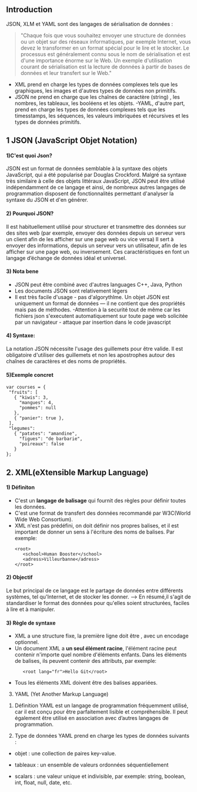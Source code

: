 ## Introduction
JSON, XLM et YAML sont des langages de sérialisation de données :
   > "Chaque fois que vous souhaitez envoyer une structure de données ou un objet sur des réseaux informatiques, par exemple Internet, vous devez le transformer en un format spécial pour le lire et le stocker. Le processus est généralement connu sous le nom de sérialisation et est d'une importance énorme sur le Web. Un exemple d'utilisation courant de sérialisation est la lecture de données à partir de bases de données et leur transfert sur le Web."

- XML prend en charge les types de données complexes tels que les graphiques, les images et d'autres types de données non primitifs. 
- JSON ne prend en charge que les chaînes de caractère (string) , les nombres, les tableaux, les booléens et les objets. 
-YAML, d'autre part, prend en charge les types de données complexes tels que les timesstamps, les séquences, les valeurs imbriquées et récursives et les types de données primitifs.



## 1 JSON (JavaScript Objet Notation) 

#### 1)C'est quoi Json? 

 JSON est un format de données semblable à la syntaxe des objets JavaScript, qui a été popularisé par Douglas Crockford. Malgré sa syntaxe très similaire à celle des objets littéraux JavaScript, JSON peut être utilisé indépendamment de ce langage et ainsi, de nombreux autres langages de programmation disposent de fonctionnalités permettant d'analyser la syntaxe du JSON et d'en générer. 

#### 2) Pourquoi  JSON?

 Il est habituellement utilisé pour structurer et transmettre des données sur des sites web (par exemple, envoyer des données depuis un serveur vers un client afin de les afficher sur une page web ou vice versa) Il sert à envoyer des informations, depuis un serveur vers un utilisateur, afin de les afficher sur une page web, ou inversement. Ces caractéristiques en font un langage d’échange de données idéal et universel.

 
#### 3) Nota bene

- JSON peut être combiné avec d'autres languages C++, Java, Python
- Les documents JSON sont relativement légers   
- Il est très facile d'usage - pas d'algorythlme. Un objet JSON est uniquement un format de données — il ne contient que des propriétés mais pas de méthodes.
-Attention à la securité tout de même car les fichiers json s'executent automatiquement sur toute page web solicitée par un navigateur - attaque par insertion dans le code javascript

#### 4) Syntaxe:

La notation JSON nécessite l'usage des guillemets pour être valide. Il est obligatoire d'utiliser des guillemets et non les apostrophes autour des chaînes de caractères et des noms de propriétés.
#### 5)Exemple concret

```
var courses = {
 "fruits": [
   { "kiwis": 3,
     "mangues": 4,
     "pommes": null
   },
   { "panier": true },
 ],
 "legumes":
   { "patates": "amandine",
     "figues": "de barbarie",
     "poireaux": false
   }
};
```
## 2. XML(eXtensible Markup Language)
#### 1) Définiton
- C'est un **langage de balisage** qui fournit des règles pour définir toutes les données.
- C'est une format de transfert des données recommandé par W3C(World Wide Web Consortium).
- XML n'est pas prédéfini, on doit définir nos propres balises, et il est important de donner un sens à l'écriture des noms de balises.
   Par exemple: 
    ```
    <root>
       <school>Human Booster</school>
       <adress>Villeurbanne</adress>
    </root>
    ```
#### 2) Objectif
Le but principal de ce langage est le partage de données entre différents systèmes, tel qu'Internet, et de stocker les donner.
 --> En résumé,il s'agit de standardiser le format des données pour qu'elles soient structurées, faciles à lire et à manipuler.

#### 3) Règle de syntaxe
- XML a une structure fixe, la première ligne doit être **<?xml version="1.0" encoding="UTF-8" ?>**, avec un encodage optionnel. 
- Un document XML a  **un seul élément racine**, l'élément racine peut contenir n'importe quel nombre d'éléments enfants. Dans les éléments de balises, ils peuvent contenir des attributs, par exemple:
    ```
       <root lang="fr">Hello Git</root> 
    ```
- Tous les éléments XML doivent être des balises appariées.

3. YAML (Yet Another Markup Language)
1) Définition
YAML est un langage de programmation fréquemment utilisé, car il est conçu pour être parfaitement lisible et compréhensible. Il peut également être utilisé en association avec d’autres langages de programmation.

2) Type de données
YAML prend en charge les types de données suivants :

- objet : une collection de paires key-value.

- tableaux : un ensemble de valeurs ordonnées séquentiellement

- scalars : une valeur unique et indivisible, par exemple: string, boolean, int, float, null, date, etc.
